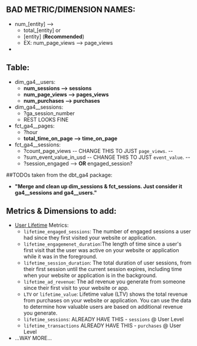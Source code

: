 ## BAD METRIC/DIMENSION NAMES:
- num_[entity] --> 
	- total_[entity] or
	- [entity] (**Recommended**)
	- EX: num_page_views --> page_views
- 


## Table:
- dim_ga4__users:
	- **num_sessions --> sessions**
	- **num_page_views --> pages_views**
	- **num_purchases --> purchases**
- dim_ga4__sessions:
	- ?ga_session_number
	- REST LOOKS FINE
- fct_ga4__pages:
	- ?hour
	- **total_time_on_page --> time_on_page**
- fct_ga4__sessions:
	- ?count_page_views -- CHANGE THIS TO JUST `page_views`. --
	- ?sum_event_value_in_usd -- CHANGE THIS TO JUST `event_value`. --
	- ?session_engaged --> **OR** engaged_session?

##TODOs taken from the dbt_ga4 package:
- **"Merge and clean up dim_sessions & fct_sessions. Just consider it ga4__sessions and ga4__users."**


## Metrics & Dimensions to add:
- [User Lifetime](https://support.google.com/analytics/answer/9143382) Metrics:
	- `lifetime_engaged_sessions`: The number of engaged sessions a user had since they first visited your website or application.
	- `lifetime_engagemenet_duration`:The length of time since a user's first visit that the user was active on your website or application while it was in the foreground.
	- `lifetime_session_duration`: The total duration of user sessions, from their first session until the current session expires, including time when your website or application is in the background.
	- `lifetime_ad_revenue`: The ad revenue you generate from someone since their first visit to your website or app.
	- `LTV` or `lifetime_value`: 	Lifetime value (LTV) shows the total revenue from purchases on your website or application. You can use the data to determine how valuable users are based on additional revenue you generate.
	- `lifetime_sessions`: ALREADY HAVE THIS - `sessions` @ User Level
	- `lifetime_transactions` ALREADY HAVE THIS - `purchases` @ User Level
- ...WAY MORE...
